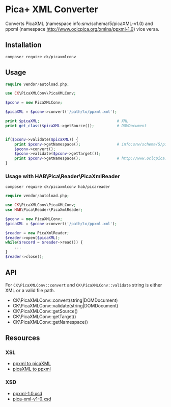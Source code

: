 # Pica+ XML Converter

Converts PicaXML (namespace info:srw/schema/5/picaXML-v1.0) and ppxml (namespace http://www.oclcpica.org/xmlns/ppxml-1.0) vice versa.

## Installation

    composer require ck/picaxmlconv

## Usage

```php
require vendor/autoload.php;

use CK\PicaXMLConv\PicaXMLConv;

$pconv = new PicaXMLConv;

$picaXML = $pconv->convert('/path/to/ppxml.xml');

print $picaXML;                                  # XML
print get_class($picaXML->getSource());          # DOMDocument


if($pconv->validate($picaXML)) {
    print $pconv->getNamespace();                # info:srw/schema/5/picaXML-v1.0
    $pconv->convert();
    $pconv->validate($pconv->getTarget());
    print $pconv->getNamespace();                # http://www.oclcpica.org/xmlns/ppxml-1.0
}
```

### Usage with HAB\Pica\Reader\PicaXmlReader

    composer require ck/picaxmlconv hab/picareader

```php
require vendor/autoload.php;

use CK\PicaXMLConv\PicaXMLConv;
use HAB\Pica\Reader\PicaXmlReader;

$pconv = new PicaXMLConv;
$picaXML = $pconv->convert('/path/to/ppxml.xml');

$reader = new PicaXmlReader;
$reader->open($picaXML);
while($record = $reader->read()) {
    ...
}
$reader->close();
```

## API

For ```CK\PicaXMLConv::convert``` and ```CK\PicaXMLConv::validate``` string is either XML or a valid file path.

- CK\PicaXMLConv::convert(string|DOMDocument)
- CK\PicaXMLConv::validate(string|DOMDocument)
- CK\PicaXMLConv::getSource()
- CK\PicaXMLConv::getTarget()
- CK\PicaXMLConv::getNamespace()

## Resources

### XSL
- [ppxml to picaXML](https://raw.githubusercontent.com/Zeitschriftendatenbank/picaxmlconv/master/res/xsl/ppxmlToPicaXML.xsl)
- [picaXML to ppxml](https://raw.githubusercontent.com/Zeitschriftendatenbank/picaxmlconv/master/res/xsl/picaXMLToPpxml.xsl)

### XSD
- [ppxml-1.0.xsd](https://raw.githubusercontent.com/Zeitschriftendatenbank/picaxmlconv/master/res/xsd/ppxml-1.0.xsd)
- [pica-xml-v1-0.xsd](https://raw.githubusercontent.com/Zeitschriftendatenbank/picaxmlconv/master/res/xsd/pica-xml-v1-0.xsd)